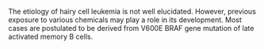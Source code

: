 The etiology of hairy cell leukemia is not well elucidated. However, previous exposure to various chemicals may play a role in its development. Most cases are postulated to be derived from V600E BRAF gene mutation of late activated memory B cells.